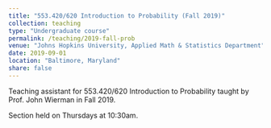 ```yaml
---
title: "553.420/620 Introduction to Probability (Fall 2019)"
collection: teaching
type: "Undergraduate course"
permalink: /teaching/2019-fall-prob
venue: "Johns Hopkins University, Applied Math & Statistics Department"
date: 2019-09-01
location: "Baltimore, Maryland"
share: false
---
```


Teaching assistant for 553.420/620 Introduction to Probability taught by Prof. John Wierman in Fall 2019.

Section held on Thursdays at 10:30am.
